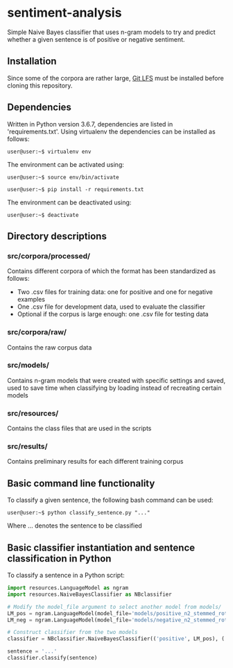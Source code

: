 # sentiment-analysis
Simple Naive Bayes classifier that uses n-gram models to try and predict whether a given sentence is of positive or negative sentiment.

## Installation
Since some of the corpora are rather large, [Git LFS](https://git-lfs.github.com/) must be installed before cloning this repository.

## Dependencies
Written in Python version 3.6.7, dependencies are listed in 'requirements.txt'.
Using virtualenv the dependencies can be installed as follows:
```console
user@user:~$ virtualenv env
```
The environment can be activated using:
```console
user@user:~$ source env/bin/activate
```

```console
user@user:~$ pip install -r requirements.txt
```

The environment can be deactivated using:
```console
user@user:~$ deactivate
```

## Directory descriptions
### src/corpora/processed/
Contains different corpora of which the format has been standardized as follows:
- Two .csv files for training data: one for positive and one for negative examples
- One .csv file for development data, used to evaluate the classifier
- Optional if the corpus is large enough: one .csv file for testing data

### src/corpora/raw/
Contains the raw corpus data

### src/models/
Contains n-gram models that were created with specific settings and saved, used to
save time when classifying by loading instead of recreating certain models

### src/resources/
Contains the class files that are used in the scripts

### src/results/
Contains preliminary results for each different training corpus

## Basic command line functionality
To classify a given sentence, the following bash command can be used:
```console
user@user:~$ python classify_sentence.py "..."
```
Where ... denotes the sentence to be classified

## Basic classifier instantiation and sentence classification in Python
To classify a sentence in a Python script:
```python
import resources.LanguageModel as ngram
import resources.NaiveBayesClassifier as NBclassifier

# Modify the model_file argument to select another model from models/
LM_pos = ngram.LanguageModel(model_file='models/positive_n2_stemmed_rottentomatoes.p')
LM_neg = ngram.LanguageModel(model_file='models/negative_n2_stemmed_rottentomatoes.p')

# Construct classifier from the two models
classifier = NBclassifier.NaiveBayesClassifier(('positive', LM_pos), ('negative', LM_neg))

sentence = '...'
classifier.classify(sentence)
```
